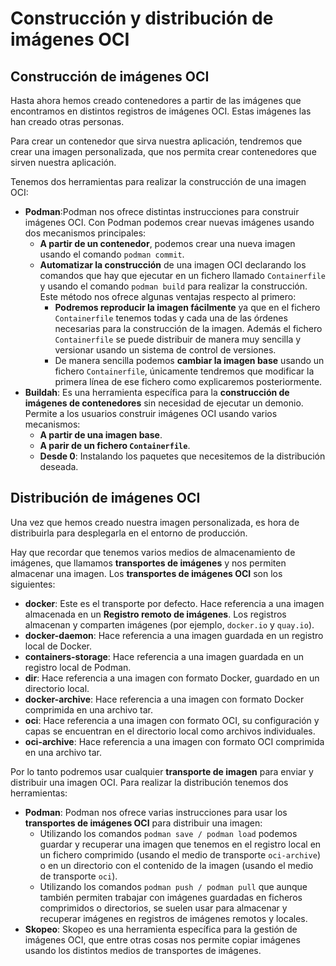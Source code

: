 # Construcción y distribución de imágenes OCI

## Construcción de imágenes OCI

Hasta ahora hemos creado contenedores a partir de las imágenes que encontramos en distintos registros de imágenes OCI. Estas imágenes las han creado otras personas.

Para crear un contenedor que sirva nuestra aplicación, tendremos que crear una imagen personalizada, que nos permita crear contenedores que sirven nuestra aplicación.

Tenemos dos herramientas para realizar la construcción de una imagen OCI:

* **Podman**:Podman nos ofrece distintas instrucciones para construir imágenes OCI. Con Podman podemos crear nuevas imágenes usando dos mecanismos principales:
    * **A partir de un contenedor**, podemos crear una nueva imagen usando el comando `podman commit`.
    * **Automatizar la construcción** de una imagen OCI declarando los comandos que hay que ejecutar en un fichero llamado `Containerfile` y usando el comando `podman build` para realizar la construcción. Este método nos ofrece algunas ventajas respecto al primero:
        * **Podremos reproducir la imagen fácilmente** ya que en el fichero `Containerfile` tenemos todas y cada una de las órdenes necesarias para la construcción de la imagen. Además el fichero `Containerfile` se puede distribuir de manera muy sencilla y versionar usando un sistema de control de versiones.
        * De manera sencilla podemos **cambiar la imagen base** usando un fichero `Containerfile`, únicamente tendremos que modificar la primera línea de ese fichero como explicaremos posteriormente.
* **Buildah**: Es una herramienta específica para la **construcción de imágenes de contenedores** sin necesidad de ejecutar un demonio. Permite a los usuarios construir imágenes OCI usando varios mecanismos:
    * **A partir de una imagen base**.
    * **A parir de un fichero `Containerfile`**.
    * **Desde 0**: Instalando los paquetes que necesitemos de la distribución deseada.

## Distribución de imágenes OCI

Una vez que hemos creado nuestra imagen personalizada, es hora de distribuirla para desplegarla en el entorno de producción. 

Hay que recordar que tenemos varios medios de almacenamiento de imágenes, que llamamos **transportes de imágenes** y nos permiten almacenar una imagen. Los **transportes de imágenes OCI** son los siguientes:

* **docker**: Este es el transporte por defecto. Hace referencia a una imagen almacenada en un **Registro remoto de imágenes**. Los registros almacenan y comparten imágenes (por ejemplo, `docker.io` y `quay.io`).
* **docker-daemon**: Hace referencia a una imagen guardada en un registro local de Docker.
* **containers-storage**: Hace referencia a una imagen guardada en un registro local de Podman.
* **dir**: Hace referencia a una imagen con formato Docker, guardado en un directorio local.
* **docker-archive**: Hace referencia a una imagen con formato Docker comprimida en una archivo tar.
* **oci**: Hace referencia a una imagen con formato OCI, su configuración y capas se encuentran en el directorio local como archivos individuales.
* **oci-archive**: Hace referencia a una imagen con formato OCI comprimida en una archivo tar.

Por lo tanto podremos usar cualquier **transporte de imagen** para enviar y distribuir una imagen OCI. Para realizar la distribución tenemos dos herramientas:

* **Podman**: Podman nos ofrece varias instrucciones para usar los **transportes de imágenes OCI** para distribuir una imagen:
    * Utilizando los comandos `podman save / podman load` podemos guardar y recuperar una imagen que tenemos en el registro local en un fichero comprimido (usando el medio de transporte `oci-archive`) o en un directorio con el contenido de la imagen (usando el medio de transporte `oci`).
    * Utilizando los comandos `podman push / podman pull` que aunque también permiten trabajar con imágenes guardadas en ficheros comprimidos o directorios, se suelen usar para almacenar y recuperar imágenes en registros de imágenes remotos y locales.
* **Skopeo**: Skopeo es una herramienta específica para la gestión de imágenes OCI, que entre otras cosas nos permite copiar imágenes usando los distintos medios de transportes de imágenes.
